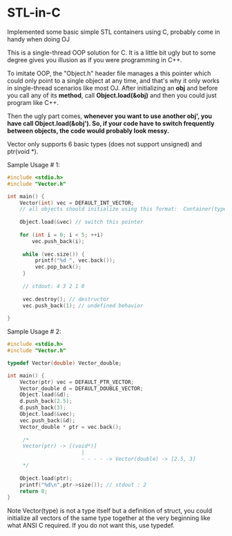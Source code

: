 # STL-in-C
Implemented some basic simple STL containers using C, probably come in handy when doing OJ

This is a single-thread OOP solution for C. It is a little bit ugly but to some degree gives you illusion as if you were programming in C++.

To imitate OOP, the "Object.h" header file manages a this pointer which could only point to a single object at any time, and that's why it only works in single-thread scenarios like most OJ. After initializing an **obj** and before you call any of its **method**, call **Object.load(&obj)** and then you could just program like C++.
 
 
 Then the ugly part comes, **whenever you want to use another obj', you have call Object.load(&obj'). So, if your code have to switch frequently between objects, the code would probably look messy.**
 
 
Vector only supports 6 basic types (does not support unsigned) and ptr(void *).

Sample Usage # 1:
```C
#include <stdio.h>
#include "Vector.h"

int main() {
    Vector(int) vec = DEFAULT_INT_VECTOR;  
    // all objects should initialize using this format:  Container(type) name = DEFAULT_TYPE_CONTAINER;
    
    Object.load(&vec) // switch this pointer
    
    for (int i = 0; i < 5; ++i)
        vec.push_back(i);
        
     while (vec.size()) {
         printf("%d ", vec.back());
         vec.pop_back();
     }
     
     // stdout: 4 3 2 1 0
     
     vec.destroy(); // destructor
     vec.push_back(1); // undefined behavior
     
}
```

Sample Usage # 2:
```C
#include <stdio.h>
#include "Vector.h"

typedef Vector(double) Vector_double;

int main() {
    Vector(ptr) vec = DEFAULT_PTR_VECTOR;
    Vector_double d = DEFAULT_DOUBLE_VECTOR;
    Object.load(&d);
    d.push_back(2.5);
    d.push_back(3);
    Object.load(&vec);
    vec.push_back(&d);
    Vector_double * ptr = vec.back();
	    
     /*
     Vector(ptr) -> [(void*)]
                        | 
                        - - - - -> Vector(double) -> [2.5, 3]
     */  
     
    Object.load(ptr);
    printf("%d\n",ptr->size()); // stdout : 2
    return 0;
}
```


Note Vector(type) is not a type itself but a definition of struct, you could initialize all vectors of the same type together
at the very beginning like what ANSI C required. If you do not want this, use typedef.
